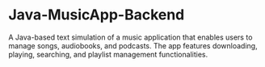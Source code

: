 # Java-MusicApp-Backend
A Java-based text simulation of a music application that enables users to manage songs, audiobooks, and podcasts. The app features downloading, playing, searching, and playlist management functionalities.
